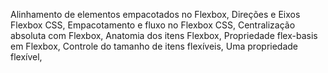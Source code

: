 Alinhamento de elementos empacotados no Flexbox, Direções e Eixos Flexbox CSS, Empacotamento e fluxo no Flexbox CSS, Centralização absoluta com Flexbox, Anatomia dos itens Flexbox, Propriedade flex-basis em Flexbox, Controle do tamanho de itens flexíveis, Uma propriedade flexível, 
